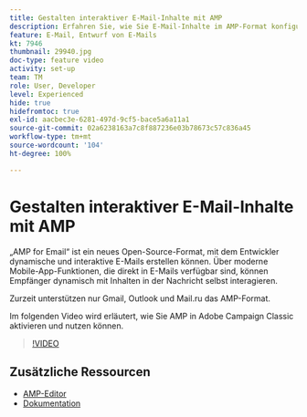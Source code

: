 ```yaml
---
title: Gestalten interaktiver E-Mail-Inhalte mit AMP
description: Erfahren Sie, wie Sie E-Mail-Inhalte im AMP-Format konfigurieren.
feature: E-Mail, Entwurf von E-Mails
kt: 7946
thumbnail: 29940.jpg
doc-type: feature video
activity: set-up
team: TM
role: User, Developer
level: Experienced
hide: true
hidefromtoc: true
exl-id: aacbec3e-6281-497d-9cf5-bace5a6a11a1
source-git-commit: 02a6238163a7c8f887236e03b78673c57c836a45
workflow-type: tm+mt
source-wordcount: '104'
ht-degree: 100%

---
```


# Gestalten interaktiver E-Mail-Inhalte mit AMP

„AMP for Email“ ist ein neues Open-Source-Format, mit dem Entwickler dynamische und interaktive E-Mails erstellen können. Über moderne Mobile-App-Funktionen, die direkt in E-Mails verfügbar sind, können Empfänger dynamisch mit Inhalten in der Nachricht selbst interagieren.

Zurzeit unterstützen nur Gmail, Outlook und Mail.ru das AMP-Format.

Im folgenden Video wird erläutert, wie Sie AMP in Adobe Campaign Classic aktivieren und nutzen können.

>[!VIDEO](https://video.tv.adobe.com/v/29940?quality=12&learn=on)

## Zusätzliche Ressourcen

* [AMP-Editor](https://playground.amp.dev/)
* [Dokumentation](https://experienceleague.adobe.com/docs/campaign-classic/using/sending-messages/sending-emails/defining-interactive-content.html?lang=de#about-amp-for-email)
